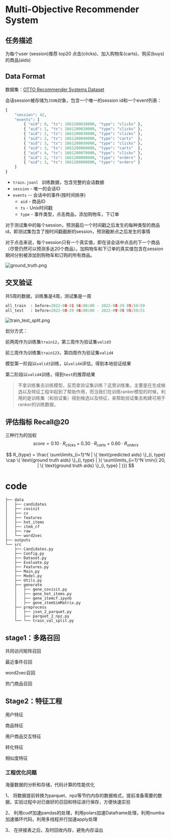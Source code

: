 # Multi-Objective Recommender System

## 任务描述

为每个user (session)推荐 top20 点击(clicks)、加入购物车(carts)、购买(buys)的商品(aids)







## Data Format

数据集：[OTTO Recommender Systems Dataset](https://github.com/otto-de/recsys-dataset)

会话session被存储为`JSON`对象，包含一个唯一的session id和一个event列表：

```python
{
    "session": 42,
    "events": [
        { "aid": 0, "ts": 1661200010000, "type": "clicks" },
        { "aid": 1, "ts": 1661200020000, "type": "clicks" },
        { "aid": 2, "ts": 1661200030000, "type": "clicks" },
        { "aid": 2, "ts": 1661200040000, "type": "carts"  },
        { "aid": 3, "ts": 1661200050000, "type": "clicks" },
        { "aid": 3, "ts": 1661200060000, "type": "carts"  },
        { "aid": 4, "ts": 1661200070000, "type": "clicks" },
        { "aid": 2, "ts": 1661200080000, "type": "orders" },
        { "aid": 3, "ts": 1661200080000, "type": "orders" }
    ]
}
```

- `train.jsonl ` 训练数据，包含完整的会话数据
- `session` - 唯一的会话ID
- `events` -- 会话中的事件(按时间排序)
  - `aid` - 商品ID
  - `ts` - Unix时间戳
  - `type` - 事件类型，点击商品，添加购物车，下订单



对于测试集中的每个session，预测最后一个时间戳之后发生的每种类型的商品id，即测试集包含了按时间戳截断的session，预测截断点之后发生的事情

对于点击来说，每个session只有一个真实值，即在该会话中点击的下一个商品（尽管仍然可以预测多达20个商品）。加购物车和下订单的真实值包含在session期间分别被添加到购物车和订购的所有商品。

![ground_truth.png](https://github.com/otto-de/recsys-dataset/blob/main/.readme/ground_truth.png?raw=true)

## 交叉验证

共5周的数据，训练集是4周，测试集是一周

```python
all_train  : before=2022-08-01 06:00:00 - 2022-08-29 05:59:59
all_test   : before=2022-08-29 06:00:00 - 2022-09-05 05:59:51
```

 ![train_test_split.png](https://github.com/otto-de/recsys-dataset/blob/main/.readme/train_test_split.png?raw=true)

划分方式：

前两周作为训练集`train12`，第三周作为验证集`valid3`

前三周作为训练集`train123`，第四周作为验证集`valid4`



模型第一阶段以`valid3`训练，以`valid4`评估，得到本地验证结果

第二阶段以`valid4`训练，得到`test`的推荐结果

> 不拿训练集去训练模型，反而拿验证集训练？这里训练集，主要是在生成候选以及特征工程中起到了帮助作用，而当我们在训练ranker模型的时候，利用的是训练集（和验证集）得到候选以及特征，来帮助验证集去构建可用于ranker的训练数据，



## 评估指标 Recall@20

三种行为的加权
$$
score = 0.10 \cdot R_{clicks} + 0.30 \cdot R_{carts} + 0.60 \cdot R_{orders}
$$

$$
R_{type} = \frac{ \sum\limits_{i=1}^N | \{ \text{predicted aids} \}_{i, type} \cap \{ \text{ground truth aids} \}_{i, type} | }{ \sum\limits_{i=1}^N \min{( 20, | \{ \text{ground truth aids} \}_{i, type} | )}}
$$


# code

```
├── data
│   ├── candidates 
│   ├── covisit
│   ├── cv
│   ├── features
│   ├── hot_items
│   ├── item_cf
│   ├── raw
│   └── word2vec
├── outputs
└── src
    ├── Candidates.py
    ├── Config.py
    ├── Dataset.py
    ├── Evaluate.py
    ├── Features.py
    ├── Main.py  
    ├── Model.py
    ├── Utils.py
    ├── generate
    │   ├── gene_covisit.py
    │   ├── gene_hot_items.py
    │   ├── gene_itemcf.ipynb
    │   ├── gene_itemSimMatrix.py
    ├── preprocess
    │   ├── json_2_parquet.py
    │   ├── parquet_2_npz.py
    └── └── train_val_split.py
```



## stage1：多路召回

共同访问矩阵召回

最近事件召回

word2vec召回

热门商品召回

## Stage2：特征工程

用户特征

商品特征

用户商品交互特征

转化特征

相似度特征



### 工程优化问题

海量数据的分析和存储，代码计算的性能优化

1、 将数据提前转换为parquet、npz等节约内存的数据格式，提前准备需要的数据，实验过程中对已做好的召回和特征进行保存，方便快速实验

2、 利用cudf加速pandas的处理，利用polars加速Dataframe处理，利用numba加速循环代码，利用多线程并行加速apply处理

3、 在拼接表之后，及时回收内存，避免内存溢出
